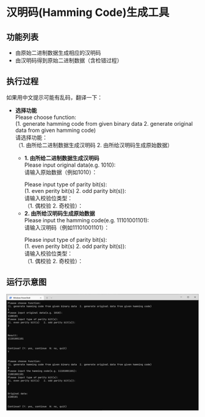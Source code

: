 # 汉明码(Hamming Code)生成工具

## 功能列表

- 由原始二进制数据生成相应的汉明码
- 由汉明码得到原始二进制数据（含检错过程）

## 执行过程

如果用中文提示可能有乱码，翻译一下：

- **选择功能**</br>
   Please choose function: </br>
   (1. generate hamming code from given binary data  2. generate original data from given hamming code)</br>
   请选择功能：</br>
   （1. 由所给二进制数据生成汉明码  2. 由所给汉明码生成原始数据）</br>

  - **1. 由所给二进制数据生成汉明码**</br>
    Please input original data(e.g. 1010): </br>
    请输入原始数据（例如1010）：<p></p>
    Please input type of parity bit(s): </br>
    (1. even perity bit(s)   2. odd parity bit(s)):</br>
    请输入校验位类型：</br>
    （1. 偶校验  2. 奇校验）：</br>
  - **2. 由所给汉明码生成原始数据**</br>
    Please input the hamming code(e.g. 11101001101): </br>
    请输入汉明码（例如11101001101）：<p></p>
    Please input type of parity bit(s): </br>
    (1. even perity bit(s)   2. odd parity bit(s)):</br>
    请输入校验位类型：</br>
    （1. 偶校验  2. 奇校验）：</br>

## 运行示意图

![example](example.png)